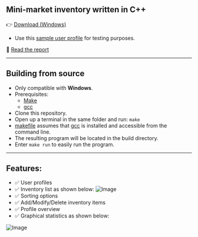 ## Mini-market inventory written in C++
👉 [Download (Windows)](https://github.com/FongYoong/market-inv-in-cpp/releases/download/1.0/marketinv.exe)
    
* Use this [sample user profile](https://github.com/FongYoong/market-inv-in-cpp/blob/master/sample/Ah%20Beng) for testing purposes.

📖 [Read the report](https://github.com/FongYoong/market-inv-in-cpp/blob/master/FOP_Report.pdf)

***
## Building from source
* Only compatible with **Windows**.
* Prerequisites:
    * [Make](http://gnuwin32.sourceforge.net/packages/make.htm)
    * [gcc](https://gcc.gnu.org/install/binaries.html)
* Clone this repository.
* Open up a terminal in the same folder and run:
    `make`
* [makefile](https://github.com/FongYoong/fincalc-in-c/tree/master/src/makefile) assumes that [gcc](https://gcc.gnu.org/install/binaries.html) is installed and accessible from the command line.
* The resulting program will be located in the build directory.
* Enter `make run` to easily run the program.

***
## Features:
* ✅ User profiles
* ✅ Inventory list as shown below:
![Image](https://i.imgur.com/8qMVfyh.png)
* ✅ Sorting options
* ✅ Add/Modify/Delete inventory items
* ✅ Profile overview
* ✅ Graphical statistics as shown below:

![Image](https://i.imgur.com/EYNUVdB.png)